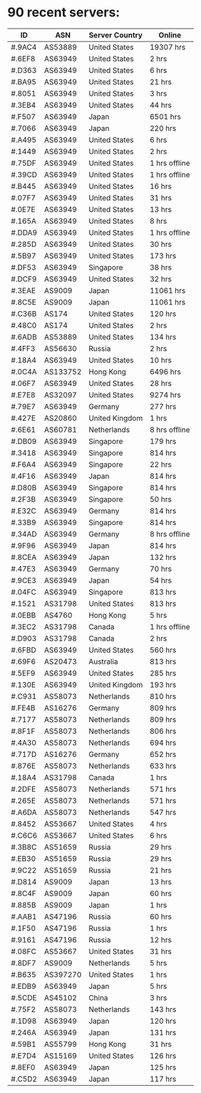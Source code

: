 # 90 recent servers:

| ID | ASN | Server Country | Online |
| ------ | ------ | ------ | ------ |
| #.9AC4 | AS53889 | United States | 19307 hrs |
| #.6EF8 | AS63949 | United States | 2 hrs |
| #.D363 | AS63949 | United States | 6 hrs |
| #.BA95 | AS63949 | United States | 21 hrs |
| #.8051 | AS63949 | United States | 3 hrs |
| #.3EB4 | AS63949 | United States | 44 hrs |
| #.F507 | AS63949 | Japan | 6501 hrs |
| #.7066 | AS63949 | Japan | 220 hrs |
| #.A495 | AS63949 | United States | 6 hrs |
| #.1449 | AS63949 | United States | 2 hrs |
| #.75DF | AS63949 | United States | 1 hrs offline |
| #.39CD | AS63949 | United States | 1 hrs offline |
| #.B445 | AS63949 | United States | 16 hrs |
| #.07F7 | AS63949 | United States | 31 hrs |
| #.0E7E | AS63949 | United States | 13 hrs |
| #.165A | AS63949 | United States | 8 hrs |
| #.DDA9 | AS63949 | United States | 1 hrs offline |
| #.285D | AS63949 | United States | 30 hrs |
| #.5B97 | AS63949 | United States | 173 hrs |
| #.DF53 | AS63949 | Singapore | 38 hrs |
| #.DCF9 | AS63949 | United States | 32 hrs |
| #.3EAE | AS9009 | Japan | 11061 hrs |
| #.8C5E | AS9009 | Japan | 11061 hrs |
| #.C36B | AS174 | United States | 120 hrs |
| #.48C0 | AS174 | United States | 2 hrs |
| #.6ADB | AS53889 | United States | 134 hrs |
| #.4FF3 | AS56630 | Russia | 2 hrs |
| #.18A4 | AS63949 | United States | 10 hrs |
| #.0C4A | AS133752 | Hong Kong | 6496 hrs |
| #.06F7 | AS63949 | United States | 28 hrs |
| #.E7E8 | AS32097 | United States | 9274 hrs |
| #.79E7 | AS63949 | Germany | 277 hrs |
| #.427E | AS20860 | United Kingdom | 1 hrs |
| #.6E61 | AS60781 | Netherlands | 8 hrs offline |
| #.DB09 | AS63949 | Singapore | 179 hrs |
| #.3418 | AS63949 | Singapore | 814 hrs |
| #.F6A4 | AS63949 | Singapore | 22 hrs |
| #.4F16 | AS63949 | Japan | 814 hrs |
| #.D80B | AS63949 | Singapore | 814 hrs |
| #.2F3B | AS63949 | Singapore | 50 hrs |
| #.E32C | AS63949 | Germany | 814 hrs |
| #.33B9 | AS63949 | Singapore | 814 hrs |
| #.34AD | AS63949 | Germany | 8 hrs offline |
| #.9F96 | AS63949 | Japan | 814 hrs |
| #.8CEA | AS63949 | Japan | 132 hrs |
| #.47E3 | AS63949 | Germany | 70 hrs |
| #.9CE3 | AS63949 | Japan | 54 hrs |
| #.04FC | AS63949 | Singapore | 813 hrs |
| #.1521 | AS31798 | United States | 813 hrs |
| #.0EBB | AS4760 | Hong Kong | 5 hrs |
| #.3EC2 | AS31798 | Canada | 1 hrs offline |
| #.D903 | AS31798 | Canada | 2 hrs |
| #.6FBD | AS63949 | United States | 560 hrs |
| #.69F6 | AS20473 | Australia | 813 hrs |
| #.5EF9 | AS63949 | United States | 285 hrs |
| #.130E | AS63949 | United Kingdom | 193 hrs |
| #.C931 | AS58073 | Netherlands | 810 hrs |
| #.FE4B | AS16276 | Germany | 809 hrs |
| #.7177 | AS58073 | Netherlands | 809 hrs |
| #.8F1F | AS58073 | Netherlands | 806 hrs |
| #.4A30 | AS58073 | Netherlands | 694 hrs |
| #.717D | AS16276 | Germany | 652 hrs |
| #.876E | AS58073 | Netherlands | 633 hrs |
| #.18A4 | AS31798 | Canada | 1 hrs |
| #.2DFE | AS58073 | Netherlands | 571 hrs |
| #.265E | AS58073 | Netherlands | 571 hrs |
| #.A6DA | AS58073 | Netherlands | 547 hrs |
| #.8452 | AS53667 | United States | 4 hrs |
| #.C6C6 | AS53667 | United States | 6 hrs |
| #.3B8C | AS51659 | Russia | 29 hrs |
| #.EB30 | AS51659 | Russia | 29 hrs |
| #.9C22 | AS51659 | Russia | 21 hrs |
| #.D814 | AS9009 | Japan | 13 hrs |
| #.8C4F | AS9009 | Japan | 60 hrs |
| #.885B | AS9009 | Japan | 1 hrs |
| #.AAB1 | AS47196 | Russia | 60 hrs |
| #.1F50 | AS47196 | Russia | 1 hrs |
| #.9161 | AS47196 | Russia | 12 hrs |
| #.08FC | AS53667 | United States | 31 hrs |
| #.8DF7 | AS9009 | Netherlands | 5 hrs |
| #.B635 | AS397270 | United States | 1 hrs |
| #.EDB9 | AS63949 | Japan | 5 hrs |
| #.5CDE | AS45102 | China | 3 hrs |
| #.75F2 | AS58073 | Netherlands | 143 hrs |
| #.1D98 | AS63949 | Japan | 120 hrs |
| #.246A | AS63949 | Japan | 131 hrs |
| #.59B1 | AS55799 | Hong Kong | 31 hrs |
| #.E7D4 | AS15169 | United States | 126 hrs |
| #.8EF0 | AS63949 | Japan | 125 hrs |
| #.C5D2 | AS63949 | Japan | 117 hrs |

